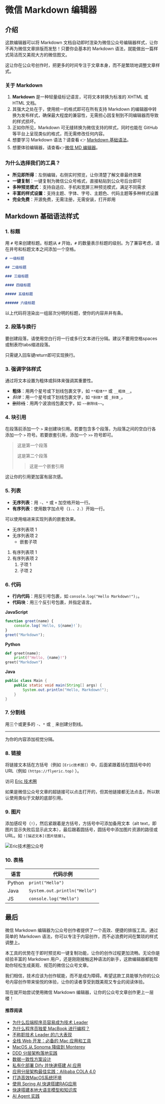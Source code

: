 # 微信 Markdown 编辑器

## 介绍

这款编辑器可以将 Markdown 文档自动即时渲染为微信公众号编辑器样式，让你不再为微信文章排版而发愁！只要你会基本的 Markdown 语法，就能做出一篇样式简洁而又美观大方的微信图文。

这让你在公众号创作时，把更多的时间专注于文章本身，而不是繁琐地调整文章样式。

### **关于 Markdown**

1. **Markdown** 是一种轻量级标记语言，可将文本转换为标准的 XHTML 或 HTML 文档。
2. 其强大之处在于，使用统一的格式即可在所有支持 Markdown 的编辑器中转换为发布样式，确保最大程度的兼容性，无需担心因复制到不同编辑器而导致的样式损坏。
3. 正如你所见，Markdown 可无缝转换为微信支持的样式，同时也能在 GitHub 等平台上呈现类似的格式，而无需修改任何内容。
4. 想要学习 Markdown 语法？请查看 👉 [Markdown 基础语法](https://www.markdown.xyz/basic-syntax/)。
5. 想要体验编辑器，请查看👉[微信 MD 编辑器](https://md.flyeric.top)。

### **为什么选择我们的工具？**

- **所见即所得**：左侧编辑，右侧实时预览，让你清楚了解文章最终效果
- **一键复制**：一键复制为微信公众号格式，直接粘贴到公众号后台即可
- **多种预览模式**：支持自适应、手机和宽屏三种预览模式，满足不同需求
- **丰富的样式设置**：支持主题、字体、字号、主题色、代码主题等多种样式设置
- **完全免费**：开源免费，无需注册，无需安装，打开即用

## Markdown 基础语法样式

### 1. 标题

用 `#` 号来创建标题。标题从 `#` 开始，`#` 的数量表示标题的级别。为了兼容考虑，请在井号和标题文本之间添加一个空格。

```markdown
# 一级标题

## 二级标题

### 三级标题

#### 四级标题

##### 五级标题

###### 六级标题
```

以上代码将渲染出一组层次分明的标题，使你的内容井井有条。

### 2. 段落与换行

要创建段落，请使用空白行将一行或多行文本进行分隔。建议不要用空格spaces或制表符tabs缩进段落。

只需键入回车键return即可实现换行。

### 3. 强调字体样式

通过将文本设置为粗体或斜体来强调其重要性。

- **粗体**：用两个星号或下划线包裹文字，如 `**粗体**` 或 `__粗体__`。
- _斜体_：用一个星号或下划线包裹文字，如 `*斜体*` 或 `_斜体_`。
- ~~删除线~~：用两个波浪线包裹文字，如 `~~删除线~~`。

### 4. 块引用

在段落前添加一个 `>` 来创建块引用。若要包含多个段落，为段落之间的空白行各添加一个 `>` 符号。若要嵌套引用，添加一个 `>>` 符号即可。

> 这是第一个段落
>
> 这是第二个段落
>
> > 这是一个嵌套引用

这让你的引用更加富有层次感。

### 5. 列表

- **无序列表**：用 `-`、`*` 或 `+` 加空格开始一行。
- **有序列表**：使用数字加点号（`1.`、`2.`）开始一行。

可以使用缩进来实现列表的嵌套效果。

- 无序列表项 1
- 无序列表项 2
  - 嵌套子项

1. 有序列表项 1
2. 有序列表项 2
   1. 子项 1
   2. 子项 2

### 6. 代码

- **行内代码**：用反引号包裹，如 `console.log("Hello Markdown!");`。
- **代码块**：用三个反引号包裹，并指定语言。

**JavaScript**

```javascript
function greet(name) {
    console.log(`Hello, ${name}!`);
}
greet("Markdown");
```

**Python**

```python
def greet(name):
    print(f"Hello, {name}!")
greet("Markdown")
```

**Java**

```java
public class Main {
    public static void main(String[] args) {
        System.out.println("Hello, Markdown!");
    }
}
```

### 7. 分割线

用三个或更多的 `-`、`*` 或 `_` 来创建分割线。

---

为你的内容添加视觉分隔。

### 8. 链接

将链接文本括在方括号（例如 `[Eric技术圈]`）中，后面紧跟着括在圆括号中的 URL（例如 `(https://flyeric.top)` ）。

访问 [Eric 技术圈](https://flyeric.top)

如果是微信公众号文章的超链接可以点击打开的，但其他链接都无法点击，所以默认使用类似于文献的底部引用。

### 9. 图片

添加感叹号（`!`），然后紧跟着是方括号，方括号中可添加备用文本（alt text，即图片显示失败后显示此文本），最后跟着圆括号，圆括号中添加图片资源的路径或 URL。如 `![描述文本](图片链接)`。

![Eric技术圈公众号](https://pic-bed-1256249917.cos.ap-chengdu.myqcloud.com/uPic/qrcode_for_gh_996c5c8013f2_430.jpg)

### 10. 表格

| 语言   | 代码示例                      |
| ------ | ----------------------------- |
| Python | `print("Hello")`              |
| Java   | `System.out.println("Hello")` |
| JS     | `console.log("Hello")`        |


## 最后

微信 Markdown 编辑器为公众号创作者提供了一个高效、便捷的排版工具。通过简单的 Markdown 语法，你可以专注于内容创作，而不必浪费时间在繁琐的样式调整上。

本工具的优势在于即时预览和一键复制功能，让你的创作过程更加流畅。无论你是经验丰富的 Markdown 用户，还是刚刚接触这种语法的新手，这款编辑器都能帮助你轻松生成美观、规范的微信公众号文章。

我们相信，技术应该为创作赋能，而不是成为障碍。希望这款工具能够为你的公众号内容创作带来愉悦的体验，让你的读者享受到既美观又专业的阅读体验。

现在就开始尝试使用微信 Markdown 编辑器，让你的公众号文章创作更上一层楼！

#### 推荐阅读

- [为什么后端程序员容易成为技术 Leader](https://mp.weixin.qq.com/s/BGz3OFvM-wyb574dS_jegw)
- [为什么程序员独爱 MacBook 进行编程？](https://mp.weixin.qq.com/s/oCKHpPZtyXB5gTRrS8G_Iw)
- [不称职技术 Leader 的六大表现](https://mp.weixin.qq.com/s/4XAvt9AalBtHIcy5_Unr1g)
- [全栈 Web 开发：必备的 Mac 应用和工具](https://mp.weixin.qq.com/s/udbGzOh34stgGS9NZApS1w)
- [MacOS 从 Sonoma 降级到 Monterey](https://mp.weixin.qq.com/s/zqzNWWAHa0m1IWgriV_YSA)
- [DDD 分层架构落地实践](https://mp.weixin.qq.com/s/g2xaH_mLf07fdb-4TxAMXg)
- [数据一致性方案设计](https://mp.weixin.qq.com/s/MAuUBI8aPHajK7v-fQ-jWw)
- [私有化部署 Dify 并快速搭建 AI 应用](https://mp.weixin.qq.com/s/kTuOVuXlbRWcdCiq0PmYEg)
- [应用分层架构最佳实践：Alibaba COLA 4.0](https://mp.weixin.qq.com/s/9YhdYl31CPgvOLo9RzGGQQ)
- [打造高效MacOS系统环境](https://mp.weixin.qq.com/s/f8qqAiplYnL_RZH6QeNRPw)
- [使用 Spring AI 快速搭建RAG应用](https://mp.weixin.qq.com/s/vIG2KzMV30P9yHryfJkOrQ)
- [快速搭建本地大语言模型和知识库](https://mp.weixin.qq.com/s/6HeHakbmxAq7ebBV3_YtZA)
- [AI Agent 实践](https://mp.weixin.qq.com/s/TCo3y4ZuGeT96AwxLdBJHQ)